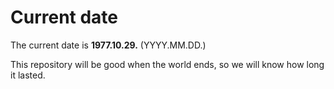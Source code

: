# Current date

The current date is **1977.10.29.** (YYYY.MM.DD.)

This repository will be good when the world ends, so we will know how long it lasted.
